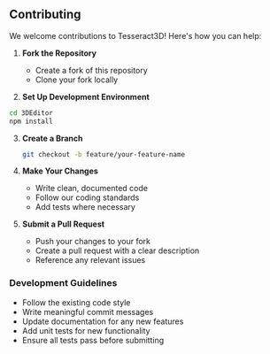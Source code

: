 ## Contributing

We welcome contributions to Tesseract3D! Here's how you can help:

1. **Fork the Repository**
   - Create a fork of this repository
   - Clone your fork locally

2. **Set Up Development Environment**
  ```bash
  cd 3DEditor
  npm install
  ```

3. **Create a Branch**
   ```bash
   git checkout -b feature/your-feature-name
   ```

4. **Make Your Changes**
   - Write clean, documented code
   - Follow our coding standards
   - Add tests where necessary

5. **Submit a Pull Request**
   - Push your changes to your fork
   - Create a pull request with a clear description
   - Reference any relevant issues

### Development Guidelines

- Follow the existing code style
- Write meaningful commit messages
- Update documentation for any new features
- Add unit tests for new functionality
- Ensure all tests pass before submitting
